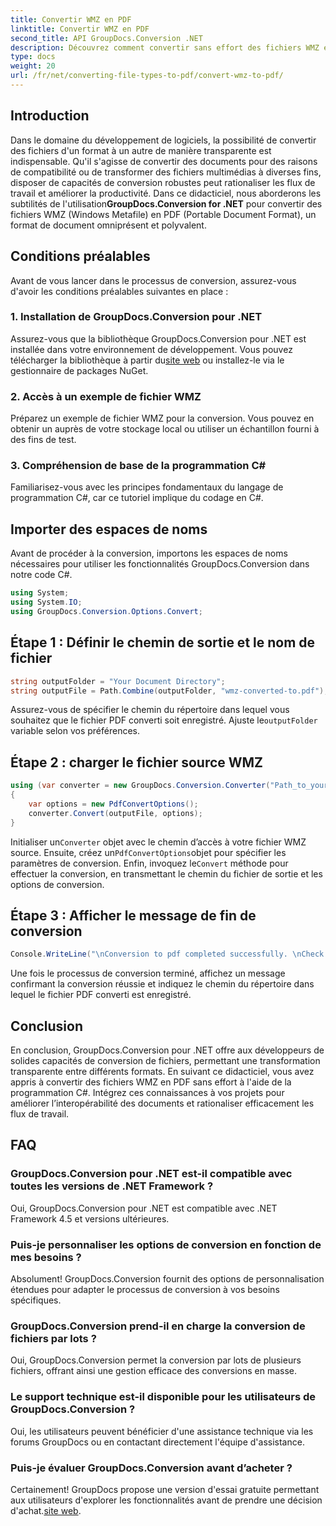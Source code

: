 ```yaml
---
title: Convertir WMZ en PDF
linktitle: Convertir WMZ en PDF
second_title: API GroupDocs.Conversion .NET
description: Découvrez comment convertir sans effort des fichiers WMZ en PDF à l'aide de GroupDocs.Conversion pour .NET. Améliorez l’interopérabilité de vos documents.
type: docs
weight: 20
url: /fr/net/converting-file-types-to-pdf/convert-wmz-to-pdf/
---
```

## Introduction
 Dans le domaine du développement de logiciels, la possibilité de convertir des fichiers d'un format à un autre de manière transparente est indispensable. Qu'il s'agisse de convertir des documents pour des raisons de compatibilité ou de transformer des fichiers multimédias à diverses fins, disposer de capacités de conversion robustes peut rationaliser les flux de travail et améliorer la productivité. Dans ce didacticiel, nous aborderons les subtilités de l'utilisation**GroupDocs.Conversion for .NET** pour convertir des fichiers WMZ (Windows Metafile) en PDF (Portable Document Format), un format de document omniprésent et polyvalent.
## Conditions préalables
Avant de vous lancer dans le processus de conversion, assurez-vous d'avoir les conditions préalables suivantes en place :
### 1. Installation de GroupDocs.Conversion pour .NET
 Assurez-vous que la bibliothèque GroupDocs.Conversion pour .NET est installée dans votre environnement de développement. Vous pouvez télécharger la bibliothèque à partir du[site web](https://releases.groupdocs.com/conversion/net/) ou installez-le via le gestionnaire de packages NuGet.
### 2. Accès à un exemple de fichier WMZ
Préparez un exemple de fichier WMZ pour la conversion. Vous pouvez en obtenir un auprès de votre stockage local ou utiliser un échantillon fourni à des fins de test.
### 3. Compréhension de base de la programmation C#
Familiarisez-vous avec les principes fondamentaux du langage de programmation C#, car ce tutoriel implique du codage en C#.

## Importer des espaces de noms
Avant de procéder à la conversion, importons les espaces de noms nécessaires pour utiliser les fonctionnalités GroupDocs.Conversion dans notre code C#.

```csharp
using System;
using System.IO;
using GroupDocs.Conversion.Options.Convert;
```

## Étape 1 : Définir le chemin de sortie et le nom de fichier
```csharp
string outputFolder = "Your Document Directory";
string outputFile = Path.Combine(outputFolder, "wmz-converted-to.pdf");
```
 Assurez-vous de spécifier le chemin du répertoire dans lequel vous souhaitez que le fichier PDF converti soit enregistré. Ajuste le`outputFolder` variable selon vos préférences.
## Étape 2 : charger le fichier source WMZ
```csharp
using (var converter = new GroupDocs.Conversion.Converter("Path_to_your_WMZ_file"))
{
    var options = new PdfConvertOptions();
    converter.Convert(outputFile, options);
}
```
 Initialiser un`Converter` objet avec le chemin d’accès à votre fichier WMZ source. Ensuite, créez un`PdfConvertOptions`objet pour spécifier les paramètres de conversion. Enfin, invoquez le`Convert` méthode pour effectuer la conversion, en transmettant le chemin du fichier de sortie et les options de conversion.
## Étape 3 : Afficher le message de fin de conversion
```csharp
Console.WriteLine("\nConversion to pdf completed successfully. \nCheck output in {0}", outputFolder);
```
Une fois le processus de conversion terminé, affichez un message confirmant la conversion réussie et indiquez le chemin du répertoire dans lequel le fichier PDF converti est enregistré.

## Conclusion
En conclusion, GroupDocs.Conversion pour .NET offre aux développeurs de solides capacités de conversion de fichiers, permettant une transformation transparente entre différents formats. En suivant ce didacticiel, vous avez appris à convertir des fichiers WMZ en PDF sans effort à l'aide de la programmation C#. Intégrez ces connaissances à vos projets pour améliorer l’interopérabilité des documents et rationaliser efficacement les flux de travail.
## FAQ
### GroupDocs.Conversion pour .NET est-il compatible avec toutes les versions de .NET Framework ?
Oui, GroupDocs.Conversion pour .NET est compatible avec .NET Framework 4.5 et versions ultérieures.
### Puis-je personnaliser les options de conversion en fonction de mes besoins ?
Absolument! GroupDocs.Conversion fournit des options de personnalisation étendues pour adapter le processus de conversion à vos besoins spécifiques.
### GroupDocs.Conversion prend-il en charge la conversion de fichiers par lots ?
Oui, GroupDocs.Conversion permet la conversion par lots de plusieurs fichiers, offrant ainsi une gestion efficace des conversions en masse.
### Le support technique est-il disponible pour les utilisateurs de GroupDocs.Conversion ?
Oui, les utilisateurs peuvent bénéficier d'une assistance technique via les forums GroupDocs ou en contactant directement l'équipe d'assistance.
### Puis-je évaluer GroupDocs.Conversion avant d’acheter ?
 Certainement! GroupDocs propose une version d'essai gratuite permettant aux utilisateurs d'explorer les fonctionnalités avant de prendre une décision d'achat.[site web](https://releases.groupdocs.com/conversion/net/).